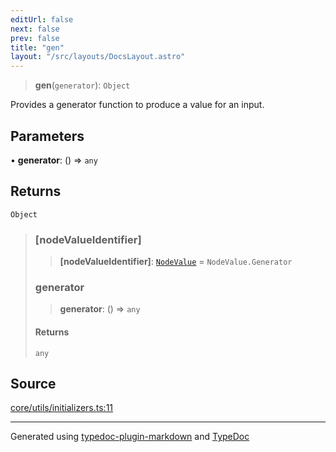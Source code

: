 ```yaml
---
editUrl: false
next: false
prev: false
title: "gen"
layout: "/src/layouts/DocsLayout.astro"
---
```


> **gen**(`generator`): `Object`

Provides a generator function to produce a value for an input.

## Parameters

• **generator**: () => `any`

## Returns

`Object`

> ### [nodeValueIdentifier]
>
> > **[nodeValueIdentifier]**: [`NodeValue`](/api/enumerations/nodevalue/) = `NodeValue.Generator`
>
> ### generator
>
> > **generator**: () => `any`
>
> #### Returns
>
> `any`
>

## Source

[core/utils/initializers.ts:11](https://github.com/edwinlzs/chainflow/blob/022a530/src/core/utils/initializers.ts#L11)

***

Generated using [typedoc-plugin-markdown](https://www.npmjs.com/package/typedoc-plugin-markdown) and [TypeDoc](https://typedoc.org/)
